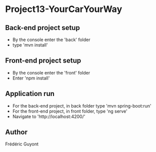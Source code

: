# Project13-YourCarYourWay

## Back-end project setup
- By the console enter the 'back' folder
- type 'mvn install'

## Front-end project setup
- By the console enter the 'front' folder
- Enter 'npm install'

## Application run
- For the back-end project, in back folder type 'mvn spring-boot:run'
- For the front-end project, in front folder, type 'ng serve'
- Navigate to 'http://localhost:4200/'

## Author
Frédéric Guyont
